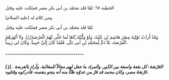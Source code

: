   الخطبة  ٦٧: لمّا قلد محمّد بن أبي بكر مصر فملكت عليه وقتل	

ومن كلام له (عليه السلام)

لمّا قلد محمّد بن أبي بكر مصر فملكت عليه وقتل

وَقَدْ أَرَدْتُ تَوْلِيَةَ مِصْرَ هَاشِمَ بْنَ عُتْبَةَ، وَلَوْ وَلَّيْتُهُ ِيَّاهَا لَما خَلَّى لَهُمُ الْعَرْصَةَ[[١\]](https://arabic.balaghah.net/node/516#_ftn1)، وَلاَ أَنْهَزَهُمُ الْفُرْصَةَ، بَلاَ ذَمٍّ لُِمحَمَّدِ بْنِ أَبي بَكْر، فَلَقَدْ كَانَ إِلَيَّ حَبِيباً، وَكَانَ لي رَبِيباً.

##### --------------------------------------

##### [[١\]](https://arabic.balaghah.net/node/516#_ftnref1) . العَرْصَة: كل بقعة واسعة بين الدّور. والمراد ما جعل لهم مجالاً  للمغالبة. وأراد بالعرصة عَرْصَةَ مصر، وكان محمد قد فرّ من عدوّه ظنّاً  منه أنه ينجو بنفسه، فأدركوه وقتلوه. 
